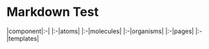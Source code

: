 Markdown Test
=============

|component|:-|
|:-|atoms|
|:-|molecules|
|:-|organisms|
|:-|pages|
|:-|templates|

